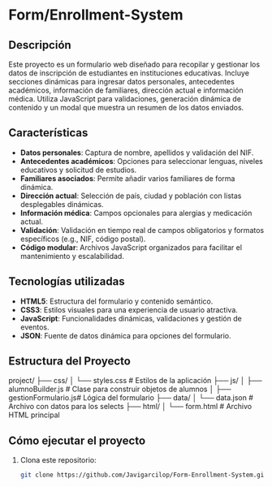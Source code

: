 # Form/Enrollment-System

## Descripción
Este proyecto es un formulario web diseñado para recopilar y gestionar los datos de inscripción de estudiantes en instituciones educativas. Incluye secciones dinámicas para ingresar datos personales, antecedentes académicos, información de familiares, dirección actual e información médica. Utiliza JavaScript para validaciones, generación dinámica de contenido y un modal que muestra un resumen de los datos enviados.

## Características
- **Datos personales**: Captura de nombre, apellidos y validación del NIF.
- **Antecedentes académicos**: Opciones para seleccionar lenguas, niveles educativos y solicitud de estudios.
- **Familiares asociados**: Permite añadir varios familiares de forma dinámica.
- **Dirección actual**: Selección de país, ciudad y población con listas desplegables dinámicas.
- **Información médica**: Campos opcionales para alergias y medicación actual.
- **Validación**: Validación en tiempo real de campos obligatorios y formatos específicos (e.g., NIF, código postal).
- **Código modular**: Archivos JavaScript organizados para facilitar el mantenimiento y escalabilidad.

## Tecnologías utilizadas
- **HTML5**: Estructura del formulario y contenido semántico.
- **CSS3**: Estilos visuales para una experiencia de usuario atractiva.
- **JavaScript**: Funcionalidades dinámicas, validaciones y gestión de eventos.
- **JSON**: Fuente de datos dinámica para opciones del formulario.

## Estructura del Proyecto

project/
├── css/
│   └── styles.css          # Estilos de la aplicación
├── js/
│   ├── alumnoBuilder.js    # Clase para construir objetos de alumnos
│   ├── gestionFormulario.js# Lógica del formulario
├── data/
│   └── data.json           # Archivo con datos para los selects
├── html/
│   └── form.html           # Archivo HTML principal

## Cómo ejecutar el proyecto
1. Clona este repositorio:
   ```bash
   git clone https://github.com/Javigarcilop/Form-Enrollment-System.git
